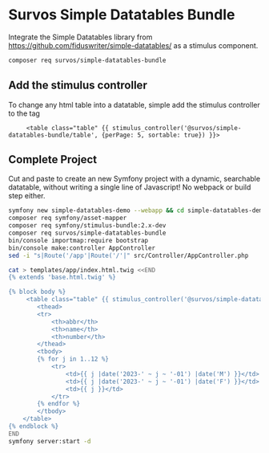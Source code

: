 # Survos Simple Datatables Bundle

Integrate the Simple Datatables library from https://github.com/fiduswriter/simple-datatables/ as a stimulus component.


```bash
composer req survos/simple-datatables-bundle
```

## Add the stimulus controller

To change any html table into a datatable, simple add the stimulus controller to the tag

```twig
     <table class="table" {{ stimulus_controller('@survos/simple-datatables-bundle/table', {perPage: 5, sortable: true}) }}>
```

## Complete Project

Cut and paste to create an new Symfony project with a dynamic, searchable datatable, without writing a single line of Javascript!  No webpack or build step either.

```bash
symfony new simple-datatables-demo --webapp && cd simple-datatables-demo
composer req symfony/asset-mapper
composer req symfony/stimulus-bundle:2.x-dev
composer req survos/simple-datatables-bundle
bin/console importmap:require bootstrap
bin/console make:controller AppController
sed -i "s|Route('/app'|Route('/'|" src/Controller/AppController.php

cat > templates/app/index.html.twig <<END
{% extends 'base.html.twig' %}

{% block body %}
     <table class="table" {{ stimulus_controller('@survos/simple-datatables-bundle/table', {perPage: 5, sortable: true}) }}>
        <thead>
        <tr>
            <th>abbr</th>
            <th>name</th>
            <th>number</th>
        </thead>
        <tbody>
        {% for j in 1..12 %}
            <tr>
                <td>{{ j |date('2023-' ~ j ~ '-01') |date('M') }}</td>
                <td>{{ j |date('2023-' ~ j ~ '-01') |date('F') }}</td>
                <td>{{ j }}</td>
            </tr>
        {% endfor %}
        </tbody>
    </table>
{% endblock %}
END
symfony server:start -d
```



